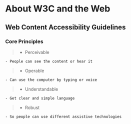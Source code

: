 # About W3C and the Web

## Web Content Accessibility Guidelines

### Core Principles

> -   Perceivable

    - People can see the content or hear it

> -   Operable

    - Can use the computer by typing or voice

> -   Understandable

    - Get clear and simple language

> -   Robust

    - So people can use different assistive technologies
